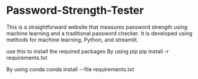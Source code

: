 # Password-Strength-Tester
This is a straightforward website that measures password strength using machine learning and a traditional password checker.
It is developed using methods for machine learning, Python, and streamlit.

use this to install the required packages
By using pip
pip install -r requirements.txt

By using conda
conda install --file requirements.txt
